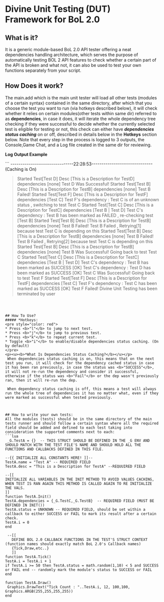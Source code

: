# Divine Unit Testing (DUT) Framework for BoL 2.0

## What is it?

It is a generic module-based BoL 2.0 API tester offering a neat dependencies handling architecture, which serves the purpose of automatically testing BOL 2 API features to check whether a certain part of the API is broken and what not, it can also be used to test your own functions separately from your script.


## How Does it work?
The main.add which is the main unit tester will load all other tests (modules of a certain syntax) contained in the same directory, after which that you choose the test you want to run (via hotkeys described below), it will check whether it relies on certain modules(other tests within same dir) referred to as <b>dependencies</b>, in case it does, it will iterate the whole dependency tree checking if they were successful to decide whether the currently selected test is eligible for testing or not, this check can either have ***dependencies status caching*** on or off, described in details below in the <b>Hotkeys</b> section below.
Note that every step in the process is logged to 3 outputs, the Console,Game Chat, and a Log file created in the same dir for reviewing.

<p><b>Log Output Example</b></p>
```
--------------------------------22:28:53-------------------------------
(Caching is On)


>Started Test[Test D] Desc [This is a Description for TestD] dependencies [none]
>Test D Was Successful!
>Started Test[Test B] Desc [This is a Description for TestB] dependencies [none]
>Test B Failed!
>Started Test[Test F] Desc [This is a Description for TestF] dependencies [Test C]
>Test F's dependency : Test C is of an unknown status , switching to test Test C
>Started Test[Test C] Desc [This is a Description for TestC] dependencies [Test B | Test D]
>Test C's dependency : Test B has been marked as FAILED , re-checking test [Test B]
>Started Test[Test B] Desc [This is a Description for TestB] dependencies [none]
>Test B Failed!
>Test B Failed , Retrying[1] because test Test C is depending on this
>Started Test[Test B] Desc [This is a Description for TestB] dependencies [none]
>Test B Failed!
>Test B Failed , Retrying[2] because test Test C is depending on this
>Started Test[Test B] Desc [This is a Description for TestB] dependencies [none]
>Test B Was Successful!
>Going back to test Test C
>Started Test[Test C] Desc [This is a Description for TestC] dependencies [Test B | Test D]
>Test C's dependency : Test B has been marked as SUCCESS [OK]
>Test C's dependency : Test D has been marked as SUCCESS [OK]
>Test C Was Successful!
>Going back to test Test F
>Started Test[Test F] Desc [This is a Description for TestF] dependencies [Test C]
>Test F's dependency : Test C has been marked as SUCCESS [OK]
>Test F Failed!
>Divine Unit Testing has been terminated by user
```



## How To Use?
##### *Hotkeys:
<pre style="color: red">
* Press <b>"l"</b> to jump to next test.
* Press <b>"j"</b> to jump to previous test.
* Press <b>"k"</b> to repeat current test.
* Toggle <b>"i"</b> to enable/disable dependencies status caching. (On by default)
</pre>
<p><u><b>*What Is Dependencies Status Caching?</b></u></p>
 When dependencies status caching is on, this means that on the next test you run, it will check for the dependency cached status in case it has been ran previously, in case the status was <b>"SUCCESS"</b>, it will not re-run the dependency and consider it successful, otherwise if the status was <b>"Fail"</b> or the dep wasn't previously ran, then it will re-run the dep.
 
 When dependency status caching is off, this means a test will always run the whole tree of dependencies it has no matter what, even if they were marked as successful when tested previously.


 
## How to write your own tests:
All the modules (tests) should be in the same directory of the main tests runner and should follow a certain syntax where all the required field should be added and defined to each test taking into consideration the supported comments next to each:
```lua
 _G.TestA = {}  -- THIS STRUCT SHOULD BE DEFINED IN THE _G ENV AND SHOULD MATCH WITH THE TEST FILE'S NAME AND SHOULD HOLD ALL THE FUNCTIONS AND CALLBACKS DEFINED IN THIS FILE.

--{{ INITIALIZE ALL CONSTANTS HERE! ]]--
TestA.name = "Test A" -- REQUIRED FIELD
TestA.desc = "This is a Description for TestA" --REQUUIRED FIELD

--[[
INITIALIZE ALL VARIABLES IN THE INIT METHOD TO AVOID VALUES CACHING, WHEN TEST IS RAN AGAIN THIS METHOD IS CALLED AGAIN TO RE INITIALIZE THE VALS.
]]
function TestA.Init()
TestA.dependencies = {_G.TestC,_G.TestB}  -- REQUIRED FIELD (MUST BE DEFINED IN INIT())
TestA.status = UNKNOWN -- REQUIRED FIELD, should be set within a callback to either SUCCESS or FAIL to mark its result after a certain check.
TestA.i = 0
end

 --[[
   DEFINE BOL 2.0 CALLBACK FUNCTIONS IN THE TEST'S STRUCT CONTEXT (function names should exactly match BoL 2.0's Callback names)
   {Tick,Draw,etc..} 
   ]]
function TestA.Tick()
TestA.i = TestA.i + 1
if TestA.i >= 50 then TestA.status = math.random(1,10) < 5 and SUCCESS or FAIL end -- randomly mark the module's status to SUCCESS or FAIL
end

function TestA.Draw()
 Graphics.DrawText("Tick Count : "..TestA.i, 12, 100,100, Graphics.ARGB(255,255,255,255))
end



```
